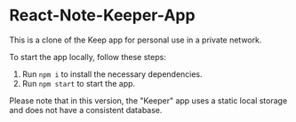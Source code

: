 # React-Note-Keeper-App

This is a clone of the Keep app for personal use in a private network.

To start the app locally, follow these steps:

1. Run `npm i` to install the necessary dependencies.
2. Run `npm start` to start the app.

Please note that in this version, the "Keeper" app uses a static local storage and does not have a consistent database.
